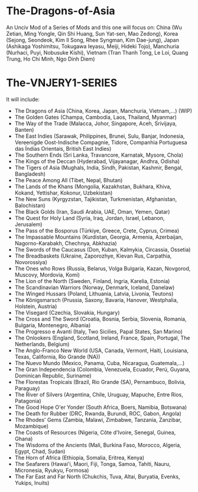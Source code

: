 # The-Dragons-of-Asia
An Unciv Mod of a Series of Mods and this one will focus on: China (Wu Zetian, Ming Yongle, Qin Shi Huang, Sun Yat-sen, Mao Zedong), Korea (Sejong, Seondeok, Kim Il Song, Rhee Syngman, Kim Dae-jung), Japan (Ashikaga Yoshimitsu, Tokugawa Ieyasu, Meiji, Hideki Tojo), Manchuria (Nurhaci, Puyi, Nobusuke Kishi), Vietnam (Tran Thanh Tong, Le Loi, Quang Trung, Ho Chi Minh, Ngo Dinh Diem)

# The-VNJERY1-SERIES
It will include:
  - The Dragons of Asia (China, Korea, Japan, Manchuria, Vietnam,...) (WIP)
  - The Golden Gates (Champa, Cambodia, Laos, Thailand, Myanmar)
  - The Way of the Trade (Malacca, Johor, Singapore, Aceh, Srivijaya, Banten)
  - The East Indies (Sarawak, Philippines, Brunei, Sulu, Banjar, Indonesia, Vereenigde Oost-Indische Compagnie, Tidore, Companhia Portuguesa das Índias Orientais, British East Indies)
  - The Southern Ends (Sri Lanka, Travancore, Karnatak, Mysore, Chola)
  - The Kings of the Deccan (Hyderabad, Vijayanagar, Andhra, Odisha)
  - The Tigers of Asia (Mughals, India, Sindh, Pakistan, Kashmir, Bengal, Bangladesh)
  - The Peace Among All (Tibet, Nepal, Bhutan)
  - The Lands of the Khans (Mongolia, Kazakhstan, Bukhara, Khiva, Kokand, Yettishar, Kokonur, Uzbekistan)
  - The New Suns (Kyrgyzstan, Tajikistan, Turkmenistan, Afghanistan, Balochistan)
  - The Black Golds (Iran, Saudi Arabia, UAE, Oman, Yemen, Qatar)
  - The Quest for Holy Land (Syria, Iraq, Jordan, Israel, Lebanon, Jerusalem)
  - The Pass of the Bosporus (Türkiye, Greece, Crete, Cyprus, Crimea)
  - The Impassable Mountains (Kurdistan, Georgia, Armenia, Azerbaijan, Nagorno-Karabakh, Chechnya, Abkhazia)
  - The Swords of the Caucasus (Don, Kuban, Kalmykia, Circassia, Ossetia)
  - The Breadbaskets (Ukraine, Zaporozhye, Kievan Rus, Carpathia, Novorossiya)
  - The Ones who Rows (Russia, Belarus, Volga Bulgaria, Kazan, Novgorod, Muscovy, Mordovia, Komi)
  - The Lion of the North (Sweden, Finland, Ingria, Karelia, Estonia)
  - The Scandinavian Warriors (Norway, Denmark, Iceland, Danelaw)
  - The Winged Hussars (Poland, Lithuania, Latvia, Livonia, Teutons)
  - The Königsmarsch (Prussia, Saxony, Bavaria, Hanover, Westphalia, Holstein, Austria)
  - The Visegard (Czechia, Slovakia, Hungary)
  - The Cross and The Sword (Croatia, Bosnia, Serbia, Slovenia, Romania, Bulgaria, Montenegro, Albania)
  - The Progresso e Avanti (Italy, Two Sicilies, Papal States, San Marino)
  - The Onlookers (England, Scotland, Ireland, France, Spain, Portugal, The Netherlands, Belgium)
  - The Anglo-Franco New World (USA, Canada, Vermont, Haiti, Louisiana, Texas, California, Rio Grande (NA))
  - The Nuevo Mundo (Mexico, Panama, Cuba, Nicaragua, Guatemala,...)
  - The Gran Independencia (Colombia, Venezuela, Ecuador, Perú, Guyana, Dominican Republic, Suriname)
  - The Florestas Tropicais (Brazil, Rio Grande (SA), Pernambuco, Bolivia, Paraguay)
  - The River of Silvers (Argentina, Chile, Uruguay, Mapuche, Entre Rios, Patagonia)
  - The Good Hope O'er Yonder (South Africa, Boers, Namibia, Botswana)
  - The Death for Rubber (DRC, Rwanda, Burundi, ROC, Gabon, Angola)
  - The Rhodes' Gems (Zambia, Malawi, Zimbabwe, Tanzania, Zanzibar, Mozambique)
  - The Coasts of Resources (Nigeria, Côte d'Ivoire, Senegal, Guinea, Ghana)
  - The Wisdoms of the Ancients (Mali, Burkina Faso, Morocco, Algeria, Egypt, Chad, Sudan)
  - The Horn of Africa (Ethiopia, Somalia, Eritrea, Kenya)
  - The Seafarers (Hawai'i, Maori, Fiji, Tonga, Samoa, Tahiti, Nauru, Micronesia, Ryukyu, Formosa)
  - The Far East and Far North (Chukchis, Tuva, Altai, Buryatia, Evenks, Yukips, Inuits)
